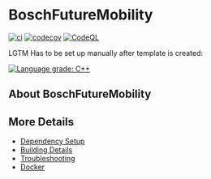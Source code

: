 # BoschFutureMobility

[![ci](https://github.com/TheLuckyCoder/BoschFutureMobility/actions/workflows/ci.yml/badge.svg)](https://github.com/TheLuckyCoder/BoschFutureMobility/actions/workflows/ci.yml)
[![codecov](https://codecov.io/gh/TheLuckyCoder/BoschFutureMobility/branch/main/graph/badge.svg)](https://codecov.io/gh/TheLuckyCoder/BoschFutureMobility)
[![CodeQL](https://github.com/TheLuckyCoder/BoschFutureMobility/actions/workflows/codeql-analysis.yml/badge.svg)](https://github.com/TheLuckyCoder/BoschFutureMobility/actions/workflows/codeql-analysis.yml)

LGTM Has to be set up manually after template is created:

[![Language grade: C++](https://img.shields.io/lgtm/grade/cpp/github/TheLuckyCoder/BoschFutureMobility)](https://lgtm.com/projects/g/TheLuckyCoder/BoschFutureMobility/context:cpp)

## About BoschFutureMobility



## More Details

 * [Dependency Setup](README_dependencies.md)
 * [Building Details](README_building.md)
 * [Troubleshooting](README_troubleshooting.md)
 * [Docker](README_docker.md)
